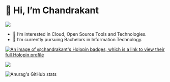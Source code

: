 # 👋 Hi, I’m Chandrakant 
![](https://komarev.com/ghpvc/?username=nightfury000&style=flat-square)
- 👀 I’m interested in Cloud, Open Source Tools and Technologies.
- 🌱 I’m currently pursuing Bachelors in Information Technology.

[![An image of @chandrakant's Holopin badges, which is a link to view their full Holopin profile](https://holopin.me/chandrakant)](https://holopin.io/@chandrakant)

<!---
nightfury000/nightfury000 is a ✨ special ✨ repository because its `README.md` (this file) appears on your GitHub profile.
You can click the Preview link to take a look at your changes.
--->

<a href = "https://www.credly.com/badges/08679b66-15fb-4622-a77c-534e18ba8eba/public_url" target = "blank">
   <img src = "https://user-images.githubusercontent.com/83269908/213919334-8e47be22-cce0-4c3b-8603-e202dd590a3c.png">
</a>

<!--[![trophy](https://github-profile-trophy.vercel.app/?username=nightfury000&theme=onedark)](https://github.com/ryo-ma/github-profile-trophy) -->
<!--[![GitHub Streak](https://streak-stats.demolab.com?user=nightfury000&theme=radical)](https://git.io/streak-stats) -->  
![Anurag's GitHub stats](https://github-readme-stats.vercel.app/api?username=nightfury000&show_icons=true&theme=radical)


